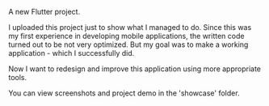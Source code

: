 A new Flutter project.

I uploaded this project just to show what I managed to do. Since this was my first experience in developing mobile applications, the written code turned out to be not very optimized. But my goal was to make a working application - which I successfully did. 

Now I want to redesign and improve this application using more appropriate tools.

You can view screenshots and project demo in the 'showcase' folder.
